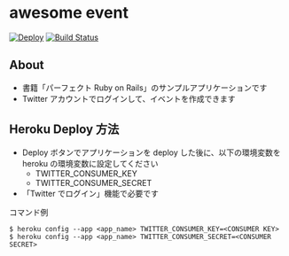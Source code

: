 # awesome event

[![Deploy](https://www.herokucdn.com/deploy/button.png)](https://heroku.com/deploy)
[![Build Status](https://travis-ci.org/kaishuu0123/awesome_event.svg?branch=master)](https://travis-ci.org/kaishuu0123/awesome_event)

## About
 * 書籍「パーフェクト Ruby on Rails」のサンプルアプリケーションです
 * Twitter アカウントでログインして、イベントを作成できます

## Heroku Deploy 方法
 * Deploy ボタンでアプリケーションを deploy した後に、以下の環境変数を heroku の環境変数に設定してください
   * TWITTER_CONSUMER_KEY
   * TWITTER_CONSUMER_SECRET 
 * 「Twitter でログイン」機能で必要です

コマンド例　

```
$ heroku config --app <app_name> TWITTER_CONSUMER_KEY=<CONSUMER KEY>
$ heroku config --app <app_name> TWITTER_CONSUMER_SECRET=<CONSUMER SECRET>
```


